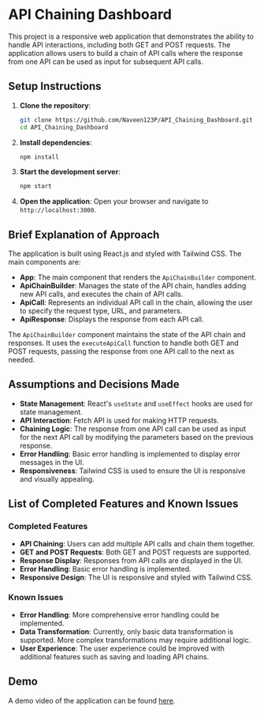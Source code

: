 # API Chaining Dashboard

This project is a responsive web application that demonstrates the ability to handle API interactions, including both GET and POST requests. The application allows users to build a chain of API calls where the response from one API can be used as input for subsequent API calls.

## Setup Instructions

1. **Clone the repository**:
    ```sh
    git clone https://github.com/Naveen123P/API_Chaining_Dashboard.git
    cd API_Chaining_Dashboard
    ```

2. **Install dependencies**:
    ```sh
    npm install
    ```

3. **Start the development server**:
    ```sh
    npm start
    ```

4. **Open the application**:
    Open your browser and navigate to `http://localhost:3000`.

## Brief Explanation of Approach

The application is built using React.js and styled with Tailwind CSS. The main components are:

- **App**: The main component that renders the `ApiChainBuilder` component.
- **ApiChainBuilder**: Manages the state of the API chain, handles adding new API calls, and executes the chain of API calls.
- **ApiCall**: Represents an individual API call in the chain, allowing the user to specify the request type, URL, and parameters.
- **ApiResponse**: Displays the response from each API call.

The `ApiChainBuilder` component maintains the state of the API chain and responses. It uses the `executeApiCall` function to handle both GET and POST requests, passing the response from one API call to the next as needed.

## Assumptions and Decisions Made

- **State Management**: React's `useState` and `useEffect` hooks are used for state management.
- **API Interaction**: Fetch API is used for making HTTP requests.
- **Chaining Logic**: The response from one API call can be used as input for the next API call by modifying the parameters based on the previous response.
- **Error Handling**: Basic error handling is implemented to display error messages in the UI.
- **Responsiveness**: Tailwind CSS is used to ensure the UI is responsive and visually appealing.

## List of Completed Features and Known Issues

### Completed Features

- **API Chaining**: Users can add multiple API calls and chain them together.
- **GET and POST Requests**: Both GET and POST requests are supported.
- **Response Display**: Responses from API calls are displayed in the UI.
- **Error Handling**: Basic error handling is implemented.
- **Responsive Design**: The UI is responsive and styled with Tailwind CSS.

### Known Issues

- **Error Handling**: More comprehensive error handling could be implemented.
- **Data Transformation**: Currently, only basic data transformation is supported. More complex transformations may require additional logic.
- **User Experience**: The user experience could be improved with additional features such as saving and loading API chains.

## Demo

A demo video of the application can be found [here](https://drive.google.com/file/d/1ZGovi3gp35Av0CJRoJbENb_62Szk_mP9/view?usp=drive_link).

